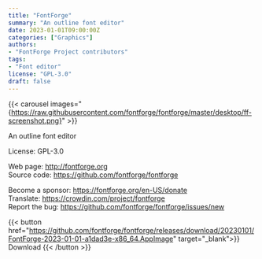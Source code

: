 ```yaml
---
title: "FontForge"
summary: "An outline font editor"
date: 2023-01-01T09:00:00Z
categories: ["Graphics"]
authors:
- "FontForge Project contributors"
tags: 
- "Font editor"
license: "GPL-3.0"
draft: false
---
```


{{< carousel images="{https://raw.githubusercontent.com/fontforge/fontforge/master/desktop/ff-screenshot.png}" >}}

An outline font editor

License: GPL-3.0

Web page: <http://fontforge.org>  
Source code: <https://github.com/fontforge/fontforge>

Become a sponsor: <https://fontforge.org/en-US/donate>  
Translate: <https://crowdin.com/project/fontforge>  
Report the bug: <https://github.com/fontforge/fontforge/issues/new>  

{{< button href="https://github.com/fontforge/fontforge/releases/download/20230101/FontForge-2023-01-01-a1dad3e-x86_64.AppImage" target="_blank">}}
Download
{{< /button >}}